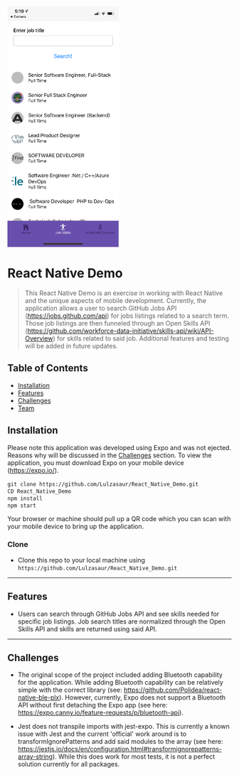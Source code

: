<img src="assets/ReactNativeDemo.PNG" title="React Native Demo" alt="React Native Demo">

# React Native Demo

> This React Native Demo is an exercise in working with React Native and the unique aspects of mobile development. Currently, the application allows a user to search GitHub Jobs API (https://jobs.github.com/api) for jobs listings related to a search term. Those job listings are then funneled through an Open Skills API (https://github.com/workforce-data-initiative/skills-api/wiki/API-Overview) for skills related to said job. Additional features and testing will be added in future updates.

## Table of Contents

- [Installation](#installation)
- [Features](#features)
- [Challenges](#challenges)
- [Team](#team)

## Installation

Please note this application was developed using Expo and was not ejected. Reasons why will be discussed in the [Challenges](#challenges) section. To view the application, you must download Expo on your mobile device (https://expo.io/).

```shell
git clone https://github.com/Lulzasaur/React_Native_Demo.git
CD React_Native_Demo
npm install
npm start
```
Your browser or machine should pull up a QR code which you can scan with your mobile device to bring up the application.

### Clone

- Clone this repo to your local machine using `https://github.com/Lulzasaur/React_Native_Demo.git`

---

## Features

- Users can search through GitHub Jobs API and see skills needed for specific job listings. Job search titles are normalized through the Open Skills API and skills are returned using said API.

---

## Challenges

- The original scope of the project included adding Bluetooth capability for the application. While adding Bluetooth capability can be relatively simple with the correct library (see: https://github.com/Polidea/react-native-ble-plx). However, currently, Expo does not support a Bluetooth API without first detaching the Expo app (see here: https://expo.canny.io/feature-requests/p/bluetooth-api). 

- Jest does not transpile imports with jest-expo. This is currently a known issue with Jest and the current 'official' work around is to transformIgnorePatterns and add said modules to the array (see here: https://jestjs.io/docs/en/configuration.html#transformignorepatterns-array-string). While this does work for most tests, it is not a perfect solution currently for all packages.
